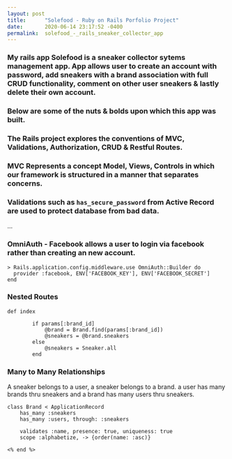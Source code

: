 ```yaml
---
layout: post
title:      "Solefood - Ruby on Rails Porfolio Project"
date:       2020-06-14 23:17:52 -0400
permalink:  solefood_-_rails_sneaker_collector_app
---
```




### My rails app Solefood is a sneaker collector sytems management app. App allows user to create an account with password, add sneakers with  a brand association with full CRUD functionality, comment on other user sneakers & lastly delete their own account.

### Below are some of the nuts & bolds upon which this app was built.


### The Rails project explores the conventions of MVC, Validations, Authorization, CRUD & Restful Routes.



### MVC Represents a concept Model, Views, Controls in which our framework is structured in a manner that separates concerns.



### Validations such as `has_secure_password` from Active Record are used to protect database from bad data.

...

### OmniAuth - Facebook allows a user to login via facebook rather than creating an new account.

```
> Rails.application.config.middleware.use OmniAuth::Builder do
  provider :facebook, ENV['FACEBOOK_KEY'], ENV['FACEBOOK_SECRET']
end
```





### Nested Routes


```
def index
        
        if params[:brand_id]
            @brand = Brand.find(params[:brand_id])
            @sneakers = @brand.sneakers
        else
            @sneakers = Sneaker.all
        end
```






### Many to Many Relationships 

A sneaker belongs to a user, a sneaker belongs to a brand. a user has many brands thru sneakers and a brand has many users thru sneakers.

```
class Brand < ApplicationRecord
    has_many :sneakers
    has_many :users, through: :sneakers

    validates :name, presence: true, uniqueness: true
    scope :alphabetize, -> {order(name: :asc)}
```

`<% end %>`





















